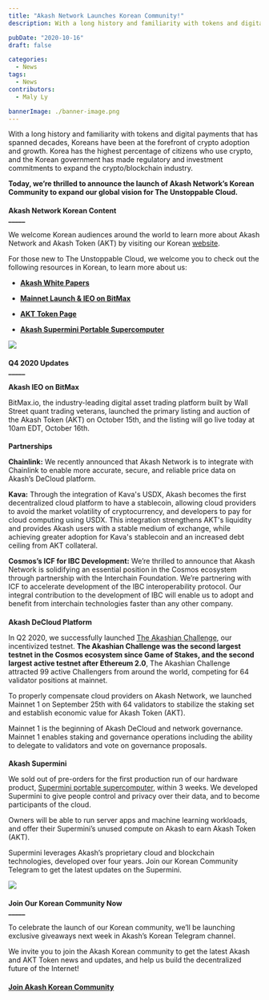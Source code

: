 ```yaml
---
title: "Akash Network Launches Korean Community!"
description: With a long history and familiarity with tokens and digital payments that has spanned decades, Koreans have been at the forefront of crypto adoption and growth. Korea has the highest percentage of citizens who use crypto, and the Korean government has made regulatory and investment commitments to expand the crypto/blockchain industry.

pubDate: "2020-10-16"
draft: false

categories:
  - News
tags:
  - News
contributors:
  - Maly Ly

bannerImage: ./banner-image.png
---
```

With a long history and familiarity with tokens and digital payments that has spanned decades, Koreans have been at the forefront of crypto adoption and growth. Korea has the highest percentage of citizens who use crypto, and the Korean government has made regulatory and investment commitments to expand the crypto/blockchain industry.  
  

**Today, we’re thrilled to announce the launch of Akash Network’s Korean Community to expand our global vision for The Unstoppable Cloud.**

####   
**Akash Network Korean Content**  
**\_\_\_\_\_**

We welcome Korean audiences around the world to learn more about Akash Network and Akash Token (AKT) by visiting our Korean [website](https://akash.network/about/?lang=zh-hans).

For those new to The Unstoppable Cloud, we welcome you to check out the following resources in Korean, to learn more about us:  

*   [**Akash White Papers**](https://akash.network/whitepapers/?lang=ko)
    
*   [**Mainnet Launch & IEO on BitMax**](https://akash.network/blog/%ec%95%84%ec%b9%b4%ec%8b%9c%ea%b0%80-%eb%a9%94%ec%9d%b8%eb%84%b7-%eb%a1%a0%ec%b9%ad%ea%b3%bc-bitmax%ec%97%90%ec%84%9c-ieo%eb%a5%bc-%ec%a7%84%ed%96%89%ed%95%a9%eb%8b%88%eb%8b%a4/?lang=ko)
    
*   [**AKT Token Page**](https://akash.network/token/?lang=ko)
    
*   [**Akash Supermini Portable Supercomputer**](https://akash.network/supermini/?lang=ko)
    

![](https://www.datocms-assets.com/45776/1620925242-mainnet-and-bm-banner-1024x768.png)

####   
  
**Q4 2020 Updates**  
**\_\_\_\_\_**

**Akash IEO on BitMax**

BitMax.io, the industry-leading digital asset trading platform built by Wall Street quant trading veterans, launched the primary listing and auction of the Akash Token (AKT) on October 15th, and the listing will go live today at 10am EDT, October 16th.

####   
**Partnerships**  

**Chainlink:** We recently announced that Akash Network is to integrate with Chainlink to enable more accurate, secure, and reliable price data on Akash’s DeCloud platform.  
  
**Kava:** Through the integration of Kava's USDX, Akash becomes the first decentralized cloud platform to have a stablecoin, allowing cloud providers to avoid the market volatility of cryptocurrency, and developers to pay for cloud computing using USDX. This integration strengthens AKT's liquidity and provides Akash users with a stable medium of exchange, while achieving greater adoption for Kava's stablecoin and an increased debt ceiling from AKT collateral.

**Cosmos’s ICF for IBC Development:** We’re thrilled to announce that Akash Network is solidifying an essential position in the Cosmos ecosystem through partnership with the Interchain Foundation. We’re partnering with ICF to accelerate development of the IBC interoperability protocol. Our integral contribution to the development of IBC will enable us to adopt and benefit from interchain technologies faster than any other company.

####   
**Akash DeCloud Platform**  

In Q2 2020, we successfully launched [The Akashian Challenge](https://akash.network/challenge/), our incentivized testnet. **The Akashian Challenge was the second largest testnet in the Cosmos ecosystem since Game of Stakes, and the second largest active testnet after Ethereum 2.0**, The Akashian Challenge attracted 99 active Challengers from around the world, competing for 64 validator positions at mainnet.  

To properly compensate cloud providers on Akash Network, we launched Mainnet 1 on September 25th with 64 validators to stabilize the staking set and establish economic value for Akash Token (AKT).   

Mainnet 1 is the beginning of Akash DeCloud and network governance. Mainnet 1 enables staking and governance operations including the ability to delegate to validators and vote on governance proposals.

####   
**Akash Supermini**

We sold out of pre-orders for the first production run of our hardware product, [Supermini portable supercomputer](https://akash.network/supermini/), within 3 weeks. We developed Supermini to give people control and privacy over their data, and to become participants of the cloud.   

Owners will be able to run server apps and machine learning workloads, and offer their Supermini’s unused compute on Akash to earn Akash Token (AKT).   

Supermini leverages Akash’s proprietary cloud and blockchain technologies, developed over four years. Join our Korean Community Telegram to get the latest updates on the Supermini.

![](https://www.datocms-assets.com/45776/1620922460-akashsuperminiconceptrenderday1-1024x576.jpg)

####   
**Join Our Korean Community Now**  
**\_\_\_\_\_**  

To celebrate the launch of our Korean community, we’ll be launching exclusive giveaways next week in Akash’s Korean Telegram channel.  

We invite you to join the Akash Korean community to get the latest Akash and AKT Token news and updates, and help us build the decentralized future of the Internet!   

####   
  
[**Join Akash Korean Community**](https://t.me/AkashNW_KR)
